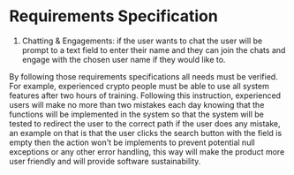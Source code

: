 # Requirements Specification

1. Chatting & Engagements: if the user wants to chat the user will be prompt to a text field to enter their name and they can join the chats and engage with the chosen user name if they would like to.

By following those requirements specifications all needs must be verified. For example, experienced crypto people must be able to use all system features after two hours of training. Following this instruction, experienced users will make no more than two mistakes each day knowing that the functions will be implemented in the system so that the system will be tested to redirect the user to the correct path if the user does any mistake, an example on that is that the user clicks the search button with the field is empty then the action won't be implements to prevent potential null exceptions or any other error handling, this way will make the product more user friendly and will provide software sustainability.

